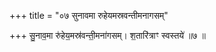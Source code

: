 +++
title = "०७ सुनावमा रुहेयमस्रवन्तीमनागसम्"

+++
सु॒नाव॒मा रु॑हेय॒मस्र॑वन्ती॒मना॑गसम्। श॒तारि॑त्राꣳ स्वस्तये॑ ॥७ ॥